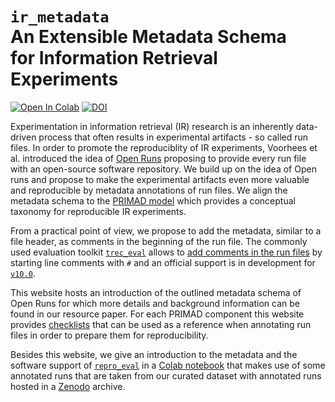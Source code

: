 # `ir_metadata` <br> An Extensible Metadata Schema <br> for Information Retrieval Experiments

[![Open In Colab](https://colab.research.google.com/assets/colab-badge.svg)]()
[![DOI](https://zenodo.org/badge/DOI/10.1234/zenodo.1234567.svg)]()

Experimentation in information retrieval (IR) research is an inherently data-driven process that often results in experimental artifacts - so called run files. In order to promote the reproduciblity of IR experiments, Voorhees et al. introduced the idea of [Open Runs](http://research.nii.ac.jp/ntcir/workshop/OnlineProceedings12/pdf/evia/04-EVIA2016-VoorheesE.pdf) proposing to provide every run file with an open-source software repository. We build up on the idea of Open runs and propose to make the experimental artifacts even more valuable and reproducible by metadata annotations of run files.  We align the metadata schema to the [PRIMAD model](https://sigir.org/files/forum/2016J/p068.pdf) which provides a conceptual taxonomy for reproducible IR experiments.

From a practical point of view, we propose to add the metadata, similar to a file header, as comments in the beginning of the run file. The commonly used evaluation toolkit [`trec_eval`](https://github.com/usnistgov/trec_eval) allows to [add comments in the run files](https://github.com/usnistgov/trec_eval/issues/20) by starting line comments with `#` and an official support is in development for [`v10.0`](https://github.com/usnistgov/trec_eval/tree/version-10.0-dev).

This website hosts an introduction of the outlined metadata schema of Open Runs for which more details and background information can be found in our resource paper. For each PRIMAD component this website provides [checklists](metadata/overview) that can be used as a reference when annotating run files in order to prepare them for reproducibility.

Besides this website, we give an introduction to the metadata and the software support of [`repro_eval`](https://github.com/irgroup/repro_eval) in a [Colab notebook]() that makes use of some annotated runs that are taken from our curated dataset with annotated runs hosted in a [Zenodo]() archive.